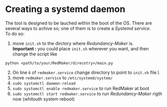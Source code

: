 # Creating a systemd daemon
The tool is designed to be lauched within the boot of the OS. There are several ways to achive so; one of them is to create a *Systemd service*.\
To do so:
1. move `init.sh` to the dirctory where *Redundancy-Maker* is.\
**Important :** you could place `init.sh` wherever you want, and then change the script like
```
python <path/to/your/RedMaker/direcotry>/main.py
```
2. On line `6` of `redmaker.service` change directory to point to `init.sh` file.\
3. move `redmaker.service` to `/etc/systemd/system/`
4. `sudo systemctl daemon-reload`
5. `sudo systemctl enable redmaker.service` to run RedMaker at boot
6. `sudo systemctl start redmaker.service` to run *Redundancy-Maker* rigth now (whitouth system reboot)